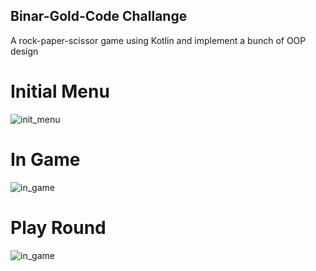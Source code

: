 ## Binar-Gold-Code Challange
A rock-paper-scissor game using Kotlin and implement a bunch of OOP design

# Initial Menu
![init_menu](https://files.readme.io/0b0aebe-Cuplikan_layar_2020-11-01_155033.jpg)

# In Game
![in_game](https://files.readme.io/06f8049-Cuplikan_layar_2020-11-01_155143.jpg)

# Play Round
![in_game](https://i.ibb.co/VjJyf5t/ezgif-6-051fbec931b1.gif)

